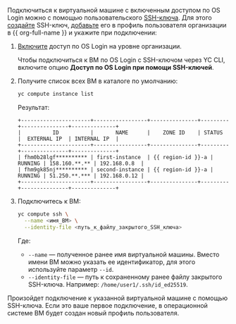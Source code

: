 Подключиться к виртуальной машине с включенным доступом по OS Login можно с помощью пользовательского [SSH-ключа](../../glossary/ssh-keygen.md). Для этого [создайте](../../compute/operations/vm-connect/ssh.md#creating-ssh-keys) SSH-ключ, [добавьте](../../organization/operations/add-ssh.md) его в профиль пользователя организации в {{ org-full-name }} и укажите при подключении:

1. [Включите](../../organization/operations/os-login-access.md) доступ по OS Login на уровне организации.

    Чтобы подключиться к ВМ по OS Login с SSH-ключом через YC CLI, включите опцию **Доступ по OS Login при помощи SSH-ключей**.

1. Получите список всех ВМ в каталоге по умолчанию:

    ```bash
    yc compute instance list
    ```

    Результат:

    ```text
    +----------------------+-----------------+---------------+---------+---------------+--------------+
    |          ID          |       NAME      |    ZONE ID    | STATUS  |  EXTERNAL IP  | INTERNAL IP  |
    +----------------------+-----------------+---------------+---------+---------------+--------------+
    | fhm0b28lgf********** | first-instance  | {{ region-id }}-a | RUNNING | 158.160.**.** | 192.168.0.8  |
    | fhm9gk85nj********** | second-instance | {{ region-id }}-a | RUNNING | 51.250.**.*** | 192.168.0.12 |
    +----------------------+-----------------+---------------+---------+---------------+--------------+
    ```

1. Подключитесь к ВМ:

    ```bash
    yc compute ssh \
      --name <имя_ВМ> \
      --identity-file <путь_к_файлу_закрытого_SSH_ключа>
    ```

    Где:

    * `--name` — полученное ранее имя виртуальной машины. Вместо имени ВМ можно указать ее идентификатор, для этого используйте параметр `--id`.
    * `--identity-file` — путь к сохраненному ранее файлу закрытого SSH-ключа. Например: `/home/user1/.ssh/id_ed25519`. 

Произойдет подключение к указанной виртуальной машине с помощью SSH-ключа. Если это ваше первое подключение, в операционной системе ВМ будет создан новый профиль пользователя.